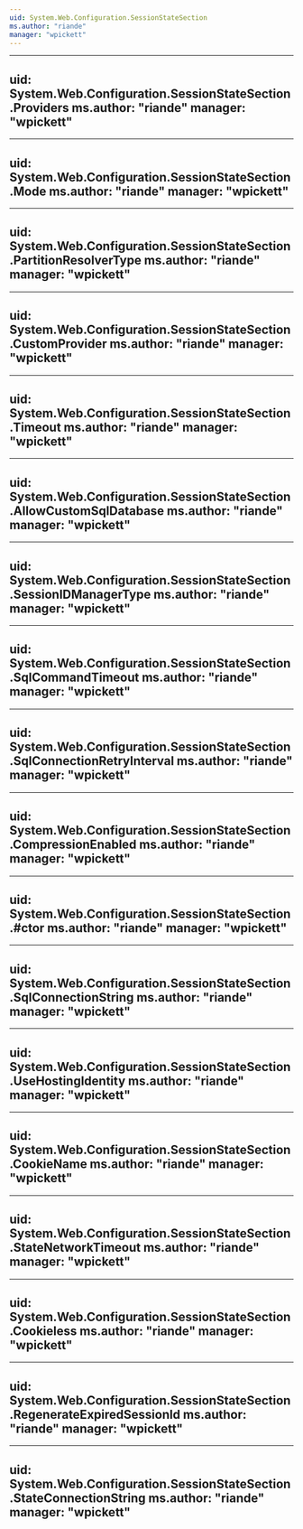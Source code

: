 ```yaml
---
uid: System.Web.Configuration.SessionStateSection
ms.author: "riande"
manager: "wpickett"
---
```


---
uid: System.Web.Configuration.SessionStateSection.Providers
ms.author: "riande"
manager: "wpickett"
---

---
uid: System.Web.Configuration.SessionStateSection.Mode
ms.author: "riande"
manager: "wpickett"
---

---
uid: System.Web.Configuration.SessionStateSection.PartitionResolverType
ms.author: "riande"
manager: "wpickett"
---

---
uid: System.Web.Configuration.SessionStateSection.CustomProvider
ms.author: "riande"
manager: "wpickett"
---

---
uid: System.Web.Configuration.SessionStateSection.Timeout
ms.author: "riande"
manager: "wpickett"
---

---
uid: System.Web.Configuration.SessionStateSection.AllowCustomSqlDatabase
ms.author: "riande"
manager: "wpickett"
---

---
uid: System.Web.Configuration.SessionStateSection.SessionIDManagerType
ms.author: "riande"
manager: "wpickett"
---

---
uid: System.Web.Configuration.SessionStateSection.SqlCommandTimeout
ms.author: "riande"
manager: "wpickett"
---

---
uid: System.Web.Configuration.SessionStateSection.SqlConnectionRetryInterval
ms.author: "riande"
manager: "wpickett"
---

---
uid: System.Web.Configuration.SessionStateSection.CompressionEnabled
ms.author: "riande"
manager: "wpickett"
---

---
uid: System.Web.Configuration.SessionStateSection.#ctor
ms.author: "riande"
manager: "wpickett"
---

---
uid: System.Web.Configuration.SessionStateSection.SqlConnectionString
ms.author: "riande"
manager: "wpickett"
---

---
uid: System.Web.Configuration.SessionStateSection.UseHostingIdentity
ms.author: "riande"
manager: "wpickett"
---

---
uid: System.Web.Configuration.SessionStateSection.CookieName
ms.author: "riande"
manager: "wpickett"
---

---
uid: System.Web.Configuration.SessionStateSection.StateNetworkTimeout
ms.author: "riande"
manager: "wpickett"
---

---
uid: System.Web.Configuration.SessionStateSection.Cookieless
ms.author: "riande"
manager: "wpickett"
---

---
uid: System.Web.Configuration.SessionStateSection.RegenerateExpiredSessionId
ms.author: "riande"
manager: "wpickett"
---

---
uid: System.Web.Configuration.SessionStateSection.StateConnectionString
ms.author: "riande"
manager: "wpickett"
---
